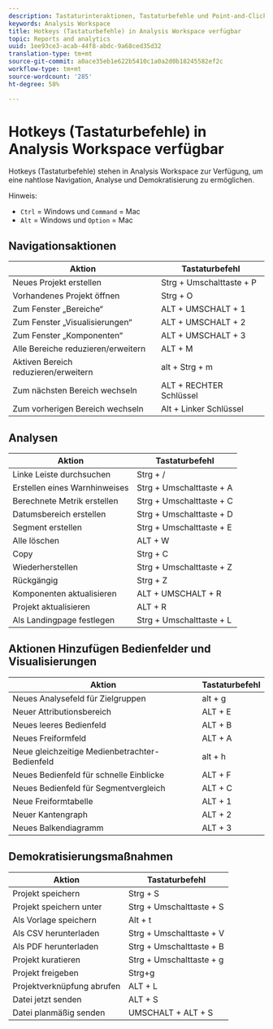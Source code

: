 ```yaml
---
description: Tastaturinteraktionen, Tastaturbefehle und Point-and-Click-Verhaltensweisen, die in Analysis Workspace verfügbar sind.
keywords: Analysis Workspace
title: Hotkeys (Tastaturbefehle) in Analysis Workspace verfügbar
topic: Reports and analytics
uuid: 1ee93ce3-acab-44f8-abdc-9a68ced35d32
translation-type: tm+mt
source-git-commit: a0ace35eb1e622b5410c1a0a2d0b18245582ef2c
workflow-type: tm+mt
source-wordcount: '285'
ht-degree: 58%

---
```



# Hotkeys (Tastaturbefehle) in Analysis Workspace verfügbar

Hotkeys (Tastaturbefehle) stehen in Analysis Workspace zur Verfügung, um eine nahtlose Navigation, Analyse und Demokratisierung zu ermöglichen.

Hinweis:
* `Ctrl` = Windows und `Command` = Mac
* `Alt` = Windows und `Option` = Mac

## Navigationsaktionen

| Aktion | Tastaturbefehl |
|---|---|
| Neues Projekt erstellen | Strg + Umschalttaste + P |
| Vorhandenes Projekt öffnen | Strg + O |
| Zum Fenster „Bereiche“ | ALT + UMSCHALT + 1 |
| Zum Fenster „Visualisierungen“ | ALT + UMSCHALT + 2 |
| Zum Fenster „Komponenten“ | ALT + UMSCHALT + 3 |
| Alle Bereiche reduzieren/erweitern | ALT + M |
| Aktiven Bereich reduzieren/erweitern | alt + Strg + m |
| Zum nächsten Bereich wechseln | ALT + RECHTER Schlüssel |
| Zum vorherigen Bereich wechseln | Alt + Linker Schlüssel |

## Analysen

| Aktion | Tastaturbefehl |
|---|---|
| Linke Leiste durchsuchen | Strg + / |
| Erstellen eines Warnhinweises | Strg + Umschalttaste + A |
| Berechnete Metrik erstellen | Strg + Umschalttaste + C |
| Datumsbereich erstellen | Strg + Umschalttaste + D |
| Segment erstellen | Strg + Umschalttaste + E |
| Alle löschen | ALT + W |
| Copy | Strg + C |
| Wiederherstellen | Strg + Umschalttaste + Z |
| Rückgängig | Strg + Z |
| Komponenten aktualisieren | ALT + UMSCHALT + R |
| Projekt aktualisieren | ALT + R |
| Als Landingpage festlegen | Strg + Umschalttaste + L |

## Aktionen Hinzufügen Bedienfelder und Visualisierungen

| Aktion | Tastaturbefehl |
|---|---|
| Neues Analysefeld für Zielgruppen | alt + g |
| Neuer Attributionsbereich | ALT + E |
| Neues leeres Bedienfeld | ALT + B |
| Neues Freiformfeld | ALT + A |
| Neue gleichzeitige Medienbetrachter-Bedienfeld | alt + h |
| Neues Bedienfeld für schnelle Einblicke | ALT + F |
| Neues Bedienfeld für Segmentvergleich | ALT + C |
| Neue Freiformtabelle | ALT + 1 |
| Neuer Kantengraph | ALT + 2 |
| Neues Balkendiagramm | ALT + 3 |

## Demokratisierungsmaßnahmen

| Aktion | Tastaturbefehl |
|---|---|
| Projekt speichern | Strg + S |
| Projekt speichern unter | Strg + Umschalttaste + S |
| Als Vorlage speichern | Alt + t |
| Als CSV herunterladen | Strg + Umschalttaste + V |
| Als PDF herunterladen | Strg + Umschalttaste + B |
| Projekt kuratieren | Strg + Umschalttaste + g |
| Projekt freigeben | Strg+g |
| Projektverknüpfung abrufen | ALT + L |
| Datei jetzt senden | ALT + S |
| Datei planmäßig senden | UMSCHALT + ALT + S |
